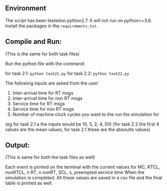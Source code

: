 ## Environment
The script has been testedon python2.7. It will not run on python>=3.6.
Install the packages in the `requirements.txt`.

## Compile and Run:

(This is the same for both task files)

Run the python file with the command: 

for task 2.1:
```python task21.py```
for task 2.2:
```python task22.py```

The following inputs are asked from the user:
1. Inter-arrival time for RT msgs
2. Inter-arrival time for non RT msgs
3. Service time for RT msgs
4. Service time for non RT msgs
5. Number of machine clock cycles you want to the run the simulation for

(eg for task 2.1 a the inputs would be 10, 5, 2, 4, 50)
(for task 2.2 the first 4 values are the mean values, for task 2.1 these are the absoulte values)


## Output:

(This is same for both the task files as well)

Each event is printed on the terminal with the current values for MC, RTCL, nonRTCL, n RT, n nonRT, SCL, s, preempted service time
When the simulation is completed. All these values are saved in a csv file and the final table is printed as well.
